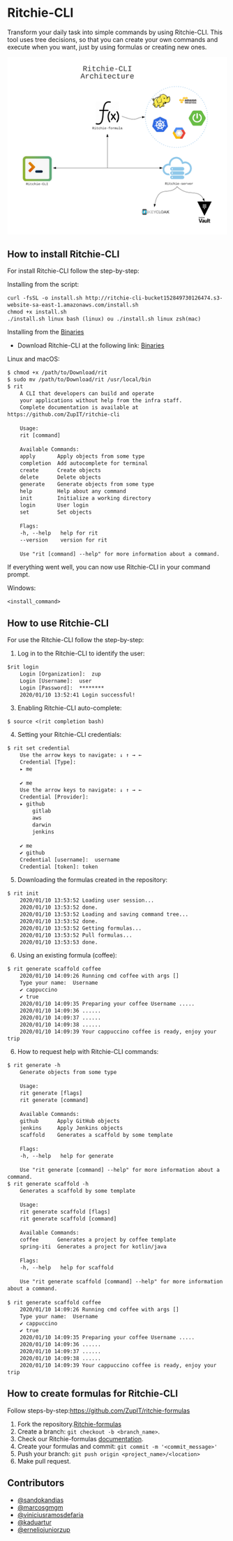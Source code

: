 # Ritchie-CLI

Transform your daily task into simple commands by using Ritchie-CLI. This tool uses tree decisions, so that you can create your own commands and execute when you want, just by using formulas or creating new ones. 

<img src="docs/img/ritchie-cli-architecture.png">

## How to install Ritchie-CLI

For install Ritchie-CLI follow the step-by-step:

Installing from the script:

```
curl -fsSL -o install.sh http://ritchie-cli-bucket152849730126474.s3-website-sa-east-1.amazonaws.com/install.sh
chmod +x install.sh
./install.sh linux bash (linux) ou ./install.sh linux zsh(mac)
```
Installing from the [ Binaries ](Release.md)

* Download Ritchie-CLI at the following link: 
[ Binaries ](Release.md)

Linux and macOS:
```
$ chmod +x /path/to/Download/rit
$ sudo mv /path/to/Download/rit /usr/local/bin
$ rit
    A CLI that developers can build and operate
    your applications without help from the infra staff.
    Complete documentation is available at https://github.com/ZupIT/ritchie-cli

    Usage:
    rit [command]

    Available Commands:
    apply       Apply objects from some type
    completion  Add autocomplete for terminal
    create      Create objects
    delete      Delete objects
    generate    Generate objects from some type
    help        Help about any command
    init        Initialize a working directory
    login       User login
    set         Set objects

    Flags:
    -h, --help   help for rit
    --version    version for rit

    Use "rit [command] --help" for more information about a command.

```

If everything went well, you can now use Ritchie-CLI in your command prompt.

Windows:
```
<install_command>
```
## How to use Ritchie-CLI

For use the Ritchie-CLI follow the step-by-step:

1. Log in to the Ritchie-CLI to identify the user:

```
$rit login
    Login [Organization]:  zup
    Login [Username]:  user
    Login [Password]:  ********
    2020/01/10 13:52:41 Login successful!
```

3. Enabling Ritchie-CLI auto-complete:

```
$ source <(rit completion bash)
```
4. Setting your Ritchie-CLI credentials:

```
$ rit set credential 
    Use the arrow keys to navigate: ↓ ↑ → ← 
    Credential [Type]: 
    ▸ me

    ✔ me
    Use the arrow keys to navigate: ↓ ↑ → ← 
    Credential [Provider]: 
    ▸ github
        gitlab
        aws
        darwin
        jenkins

    ✔ me
    ✔ github
    Credential [username]:  username
    Credential [token]: token

```

5. Downloading the formulas created in the repository:

```
$ rit init
    2020/01/10 13:53:52 Loading user session...
    2020/01/10 13:53:52 done.
    2020/01/10 13:53:52 Loading and saving command tree...
    2020/01/10 13:53:52 done.
    2020/01/10 13:53:52 Getting formulas...
    2020/01/10 13:53:52 Pull formulas...
    2020/01/10 13:53:53 done.
```

6. Using an existing formula (coffee):

```
$ rit generate scaffold coffee 
    2020/01/10 14:09:26 Running cmd coffee with args []
    Type your name:  Username
    ✔ cappuccino
    ✔ true
    2020/01/10 14:09:35 Preparing your coffee Username .....
    2020/01/10 14:09:36 ......
    2020/01/10 14:09:37 ......
    2020/01/10 14:09:38 ......
    2020/01/10 14:09:39 Your cappuccino coffee is ready, enjoy your trip
```
6. How to request help with Ritchie-CLI commands:

```
$ rit generate -h
    Generate objects from some type

    Usage:
    rit generate [flags]
    rit generate [command]

    Available Commands:
    github      Apply GitHub objects
    jenkins     Apply Jenkins objects
    scaffold    Generates a scaffold by some template

    Flags:
    -h, --help   help for generate

    Use "rit generate [command] --help" for more information about a command.
$ rit generate scaffold -h
    Generates a scaffold by some template

    Usage:
    rit generate scaffold [flags]
    rit generate scaffold [command]

    Available Commands:
    coffee      Generates a project by coffee template
    spring-iti  Generates a project for kotlin/java

    Flags:
    -h, --help   help for scaffold

    Use "rit generate scaffold [command] --help" for more information about a command.
    
$ rit generate scaffold coffee 
    2020/01/10 14:09:26 Running cmd coffee with args []
    Type your name:  Username
    ✔ cappuccino
    ✔ true
    2020/01/10 14:09:35 Preparing your coffee Username .....
    2020/01/10 14:09:36 ......
    2020/01/10 14:09:37 ......
    2020/01/10 14:09:38 ......
    2020/01/10 14:09:39 Your cappuccino coffee is ready, enjoy your trip
```

## How to create formulas for Ritchie-CLI

Follow steps-by-step:https://github.com/ZupIT/ritchie-formulas

1. Fork the repository.[Ritchie-formulas](https://github.com/ZupIT/ritchie-formulas)
2. Create a branch: `git checkout -b <branch_name>`.
3. Check our Ritchie-formulas [documentation](https://github.com/ZupIT/ritchie-formulas/blob/master/README.md).
4. Create your formulas and commit: `git commit -m '<commit_message>'`
5. Push your branch: `git push origin <project_name>/<location>`
6. Make pull request.

## Contributors

* [@sandokandias](https://github.com/sandokandias) 
* [@marcosgmgm](https://github.com/marcosgmgm) 
* [@viniciusramosdefaria](https://github.com/viniciusramosdefaria) 
* [@kaduartur](https://github.com/kaduartur) 
* [@erneliojuniorzup](https://github.com/erneliojuniorzup)
